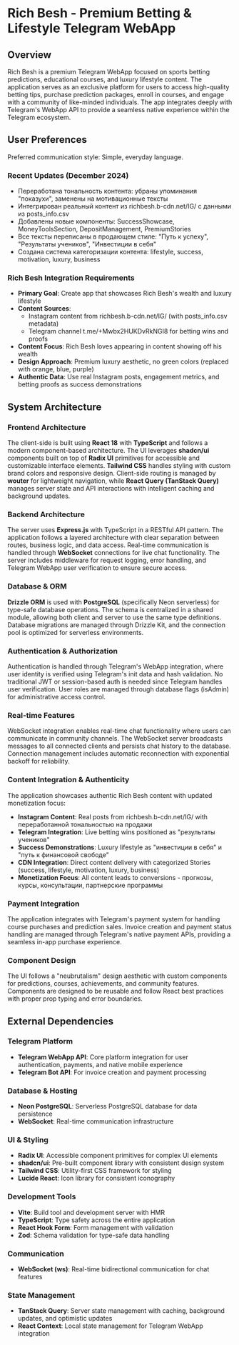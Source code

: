 # Rich Besh - Premium Betting & Lifestyle Telegram WebApp

## Overview

Rich Besh is a premium Telegram WebApp focused on sports betting predictions, educational courses, and luxury lifestyle content. The application serves as an exclusive platform for users to access high-quality betting tips, purchase prediction packages, enroll in courses, and engage with a community of like-minded individuals. The app integrates deeply with Telegram's WebApp API to provide a seamless native experience within the Telegram ecosystem.

## User Preferences

Preferred communication style: Simple, everyday language.

### Recent Updates (December 2024)
- Переработана тональность контента: убраны упоминания "показухи", заменены на мотивационные тексты
- Интегрирован реальный контент из richbesh.b-cdn.net/IG/ с данными из posts_info.csv
- Добавлены новые компоненты: SuccessShowcase, MoneyToolsSection, DepositManagement, PremiumStories
- Все тексты переписаны в продающем стиле: "Путь к успеху", "Результаты учеников", "Инвестиции в себя"
- Создана система категоризации контента: lifestyle, success, motivation, luxury, business

### Rich Besh Integration Requirements
- **Primary Goal**: Create app that showcases Rich Besh's wealth and luxury lifestyle
- **Content Sources**: 
  - Instagram content from richbesh.b-cdn.net/IG/ (with posts_info.csv metadata)
  - Telegram channel t.me/+Mwbx2HUKDvRkNGI8 for betting wins and proofs
- **Content Focus**: Rich Besh loves appearing in content showing off his wealth
- **Design Approach**: Premium luxury aesthetic, no green colors (replaced with orange, blue, purple)
- **Authentic Data**: Use real Instagram posts, engagement metrics, and betting proofs as success demonstrations

## System Architecture

### Frontend Architecture
The client-side is built using **React 18** with **TypeScript** and follows a modern component-based architecture. The UI leverages **shadcn/ui** components built on top of **Radix UI** primitives for accessible and customizable interface elements. **Tailwind CSS** handles styling with custom brand colors and responsive design. Client-side routing is managed by **wouter** for lightweight navigation, while **React Query (TanStack Query)** manages server state and API interactions with intelligent caching and background updates.

### Backend Architecture  
The server uses **Express.js** with TypeScript in a RESTful API pattern. The application follows a layered architecture with clear separation between routes, business logic, and data access. Real-time communication is handled through **WebSocket** connections for live chat functionality. The server includes middleware for request logging, error handling, and Telegram WebApp user verification to ensure secure access.

### Database & ORM
**Drizzle ORM** is used with **PostgreSQL** (specifically Neon serverless) for type-safe database operations. The schema is centralized in a shared module, allowing both client and server to use the same type definitions. Database migrations are managed through Drizzle Kit, and the connection pool is optimized for serverless environments.

### Authentication & Authorization
Authentication is handled through Telegram's WebApp integration, where user identity is verified using Telegram's init data and hash validation. No traditional JWT or session-based auth is needed since Telegram handles user verification. User roles are managed through database flags (isAdmin) for administrative access control.

### Real-time Features
WebSocket integration enables real-time chat functionality where users can communicate in community channels. The WebSocket server broadcasts messages to all connected clients and persists chat history to the database. Connection management includes automatic reconnection with exponential backoff for reliability.

### Content Integration & Authenticity
The application showcases authentic Rich Besh content with updated monetization focus:
- **Instagram Content**: Real posts from richbesh.b-cdn.net/IG/ with переработанной тональностью на продажи
- **Telegram Integration**: Live betting wins positioned as "результаты учеников"
- **Success Demonstrations**: Luxury lifestyle as "инвестиции в себя" и "путь к финансовой свободе" 
- **CDN Integration**: Direct content delivery with categorized Stories (success, lifestyle, motivation, luxury, business)
- **Monetization Focus**: All content leads to conversions - прогнозы, курсы, консультации, партнерские программы

### Payment Integration
The application integrates with Telegram's payment system for handling course purchases and prediction sales. Invoice creation and payment status handling are managed through Telegram's native payment APIs, providing a seamless in-app purchase experience.

### Component Design
The UI follows a "neubrutalism" design aesthetic with custom components for predictions, courses, achievements, and community features. Components are designed to be reusable and follow React best practices with proper prop typing and error boundaries.

## External Dependencies

### Telegram Platform
- **Telegram WebApp API**: Core platform integration for user authentication, payments, and native mobile experience
- **Telegram Bot API**: For invoice creation and payment processing

### Database & Hosting
- **Neon PostgreSQL**: Serverless PostgreSQL database for data persistence
- **WebSocket**: Real-time communication infrastructure

### UI & Styling
- **Radix UI**: Accessible component primitives for complex UI elements
- **shadcn/ui**: Pre-built component library with consistent design system
- **Tailwind CSS**: Utility-first CSS framework for styling
- **Lucide React**: Icon library for consistent iconography

### Development Tools
- **Vite**: Build tool and development server with HMR
- **TypeScript**: Type safety across the entire application
- **React Hook Form**: Form management with validation
- **Zod**: Schema validation for type-safe data handling

### Communication
- **WebSocket (ws)**: Real-time bidirectional communication for chat features

### State Management
- **TanStack Query**: Server state management with caching, background updates, and optimistic updates
- **React Context**: Local state management for Telegram WebApp integration
